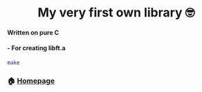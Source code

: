 <h1 align="center">My very first own library 🤓</h1>

#### Written on pure C

#### - For creating libft.a

```sh
make
```
### 🏠 [Homepage](hhttps://github.com/skarryhi/Libft)
